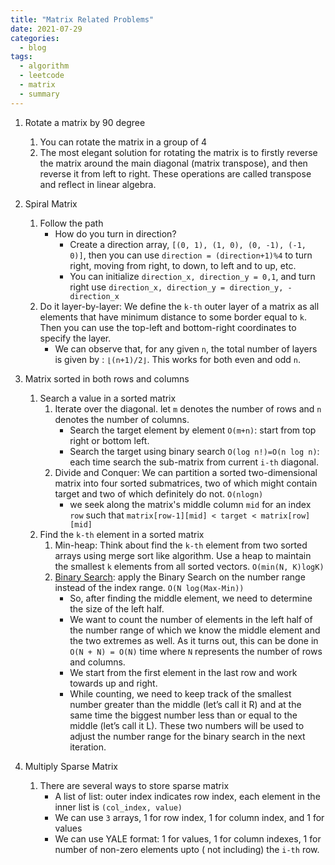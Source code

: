 ```yaml
---
title: "Matrix Related Problems"
date: 2021-07-29
categories:
  - blog
tags:
  - algorithm
  - leetcode
  - matrix
  - summary
---
```


1. Rotate a matrix by 90 degree
    1. You can rotate the matrix in a group of 4
    2. The most elegant solution for rotating the matrix is to firstly reverse the matrix around the main diagonal (matrix transpose), and then reverse it from left to right. These operations are called transpose and reflect in linear algebra.

2. Spiral Matrix
    1. Follow the path
        * How do you turn in direction?
            * Create a direction array, `[(0, 1), (1, 0), (0, -1), (-1, 0)]`, then you can use `direction = (direction+1)%4` to turn right, moving from right, to down, to left and to up, etc. 
            * You can initialize `direction_x, direction_y = 0,1`, and turn right use `direction_x, direction_y = direction_y, -direction_x`
    2. Do it layer-by-layer: We define the `k-th` outer layer of a matrix as all elements that have minimum distance to some border equal to `k`. Then you can use the top-left and bottom-right coordinates to specify the layer.
        * We can observe that, for any given `n`, the total number of layers is given by : `⌊(n+1)/2⌋`. This works for both even and odd `n`.


3. Matrix sorted in both rows and columns
    1. Search a value in a sorted matrix
        1. Iterate over the diagonal. let `m` denotes the number of rows and `n` denotes the number of columns.
            * Search the target element by element `O(m+n)`: start from top right or bottom left.
            * Search the target using binary search `O(log n!)=O(n log n)`: each time search the sub-matrix from current `i-th` diagonal.
        2. Divide and Conquer: We can partition a sorted two-dimensional matrix into four sorted submatrices, two of which might contain target and two of which definitely do not. `O(nlogn)`
            * we seek along the matrix's middle column  `mid` for an index `row` such that `matrix[row-1][mid] < target < matrix[row][mid]`
    2. Find the `k-th` element in a sorted matrix
        1. Min-heap: Think about find the `k-th` element from two sorted arrays using merge sort like algorithm. Use a heap to maintain the smallest `k` elements from all sorted vectors. `O(min(N, K)logK)`
        2. [Binary Search][LC378. Kth Smallest Element in a Sorted Matrix]: apply the Binary Search on the number range instead of the index range. `O(N log(Max-Min))`
            * So, after finding the middle element, we need to determine the size of the left half. 
            * We want to count the number of elements in the left half of the number range of which we know the middle element and the two extremes as well. As it turns out, this can be done in `O(N + N) = O(N)` time where `N` represents the number of rows and columns. 
            * We start from the first element in the last row and work towards up and right.
            * While counting, we need to keep track of the smallest number greater than the middle (let’s call it R) and at the same time the biggest number less than or equal to the middle (let’s call it L). These two numbers will be used to adjust the number range for the binary search in the next iteration.

4. Multiply Sparse Matrix
    1. There are several ways to store sparse matrix
        * A list of list: outer index indicates row index, each element in the inner list is `(col_index, value)`
        * We can use `3` arrays, 1 for row index, 1 for column index, and 1 for values
        * We can use YALE format: 1 for values, 1 for column indexes, 1 for number of non-zero elements upto ( not including) the `i-th` row.



[LC48. Rotate Image]: https://leetcode.com/problems/rotate-image/
[LC54. Spiral Matrix]: https://leetcode.com/problems/spiral-matrix/
[LC59. Spiral Matrix II]: https://leetcode.com/problems/spiral-matrix-ii/
[LC240. Search a 2D Matrix II]: https://leetcode.com/problems/search-a-2d-matrix-ii/
[LC378. Kth Smallest Element in a Sorted Matrix]: https://leetcode.com/problems/kth-smallest-element-in-a-sorted-matrix/



    


